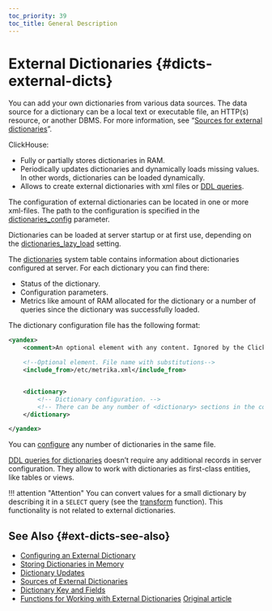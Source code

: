 ```yaml
---
toc_priority: 39
toc_title: General Description
---
```


# External Dictionaries {#dicts-external-dicts}

You can add your own dictionaries from various data sources. The data source for a dictionary can be a local text or executable file, an HTTP(s) resource, or another DBMS. For more information, see “[Sources for external dictionaries](external-dicts-dict-sources.md)”.

ClickHouse:

-   Fully or partially stores dictionaries in RAM.
-   Periodically updates dictionaries and dynamically loads missing values. In other words, dictionaries can be loaded dynamically.
-   Allows to create external dictionaries with xml files or [DDL queries](../../statements/create.md#create-dictionary-query).

The configuration of external dictionaries can be located in one or more xml-files. The path to the configuration is specified in the [dictionaries\_config](../../../operations/server-configuration-parameters/settings.md#server_configuration_parameters-dictionaries_config) parameter.

Dictionaries can be loaded at server startup or at first use, depending on the [dictionaries\_lazy\_load](../../../operations/server-configuration-parameters/settings.md#server_configuration_parameters-dictionaries_lazy_load) setting.

The [dictionaries](../../../operations/system-tables.md#system_tables-dictionaries) system table contains information about dictionaries configured at server. For each dictionary you can find there:

- Status of the dictionary.
- Configuration parameters.
- Metrics like amount of RAM allocated for the dictionary or a number of queries since the dictionary was successfully loaded.

The dictionary configuration file has the following format:

``` xml
<yandex>
    <comment>An optional element with any content. Ignored by the ClickHouse server.</comment>

    <!--Optional element. File name with substitutions-->
    <include_from>/etc/metrika.xml</include_from>


    <dictionary>
        <!-- Dictionary configuration. -->
        <!-- There can be any number of <dictionary> sections in the configuration file. -->
    </dictionary>

</yandex>
```

You can [configure](external-dicts-dict.md) any number of dictionaries in the same file.

[DDL queries for dictionaries](../../statements/create.md#create-dictionary-query) doesn’t require any additional records in server configuration. They allow to work with dictionaries as first-class entities, like tables or views.

!!! attention "Attention" You can convert values for a small dictionary by describing it in a `SELECT` query (see the [transform](../../../sql-reference/functions/other-functions.md) function). This functionality is not related to external dictionaries.

## See Also {#ext-dicts-see-also}

-   [Configuring an External Dictionary](external-dicts-dict.md)
-   [Storing Dictionaries in Memory](external-dicts-dict-layout.md)
-   [Dictionary Updates](external-dicts-dict-lifetime.md)
-   [Sources of External Dictionaries](external-dicts-dict-sources.md)
-   [Dictionary Key and Fields](external-dicts-dict-structure.md)
-   [Functions for Working with External Dictionaries](../../../sql-reference/functions/ext-dict-functions.md)
[Original article](https://clickhouse.tech/docs/en/query_language/dicts/external_dicts/) <!--hide-->
